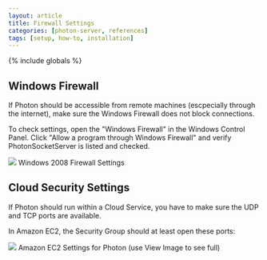 ```yaml
---
layout: article
title: Firewall Settings
categories: [photon-server, references]
tags: [setup, how-to, installation]
---
```

{% include globals %}

Windows Firewall
----------------

If Photon should be accessible from remote machines (escpecially through
the internet), make sure the Windows Firewall does not block
connections.

To check settings, open the "Windows Firewall" in the Windows Control
Panel. Click "Allow a program through Windows Firewall" and verify
PhotonSocketServer is listed and checked.

![](../img/Firewall-Settings.jpg) Windows 2008 Firewall Settings

Cloud Security Settings
-----------------------

If Photon should run within a Cloud Service, you have to make sure the
UDP and TCP ports are available.

In Amazon EC2, the Security Group should at least open these ports:

![](../img/Amazon-Ec2-Security-Settings.jpg) Amazon EC2 Settings for
Photon (use View Image to see full)
